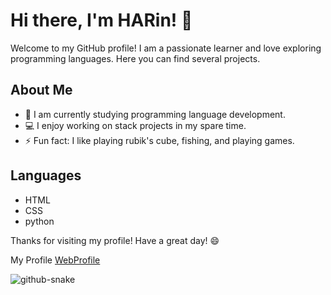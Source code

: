 # Hi there, I'm HARin! 👋

Welcome to my GitHub profile! I am a passionate learner and love exploring programming languages. Here you can find several projects.

## About Me
- 🌱 I am currently studying programming language development.
- 💻 I enjoy working on stack projects in my spare time.
- ⚡ Fun fact: I like playing rubik's cube, fishing, and playing games.

## Languages
- HTML
- CSS
- python

Thanks for visiting my profile! Have a great day! 😄

My Profile [WebProfile](https://rin-dok.github.io/Profile)

<picture>
  <source media="(prefers-color-scheme: dark)" srcset="https://raw.githubusercontent.com/tobiasmeyhoefer/tobiasmeyhoefer/output/github-snake-dark.svg" />
  <source media="(prefers-color-scheme: light)" srcset="https://raw.githubusercontent.com/tobiasmeyhoefer/tobiasmeyhoefer/output/github-snake.svg" />
  <img alt="github-snake" src="https://raw.githubusercontent.com/tobiasmeyhoefer/tobiasmeyhoefer/output/github-snake.svg" />
</picture>
